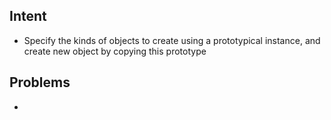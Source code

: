 ## Intent
- Specify the kinds of objects to create using a prototypical instance, and create new object by copying this prototype

## Problems
- 